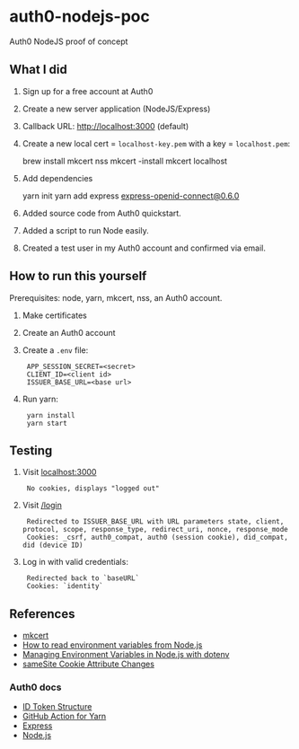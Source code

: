 # auth0-nodejs-poc

Auth0 NodeJS proof of concept

## What I did

1. Sign up for a free account at Auth0
1. Create a new server application (NodeJS/Express)
1. Callback URL: [http://localhost:3000](http://localhost:3000) (default)
1. Create a new local cert = `localhost-key.pem` with a key = `localhost.pem`:

    brew install mkcert nss
    mkcert -install
    mkcert localhost

1. Add dependencies

    yarn init
    yarn add express express-openid-connect@0.6.0

1. Added source code from Auth0 quickstart.
1. Added a script to run Node easily.
1. Created a test user in my Auth0 account and confirmed via email.

## How to run this yourself

Prerequisites: node, yarn, mkcert, nss, an Auth0 account.

1. Make certificates
1. Create an Auth0 account
1. Create a `.env` file:

        APP_SESSION_SECRET=<secret>
        CLIENT_ID=<client id>
        ISSUER_BASE_URL=<base url>

1. Run yarn:

        yarn install
        yarn start

## Testing

1. Visit [localhost:3000](http://localhost:3000)

        No cookies, displays "logged out"

1. Visit [/login](http://localhost:3000/login)

        Redirected to ISSUER_BASE_URL with URL parameters state, client, protocol, scope, response_type, redirect_uri, nonce, response_mode
        Cookies: _csrf, auth0_compat, auth0 (session cookie), did_compat, did (device ID)

1. Log in with valid credentials:

        Redirected back to `baseURL`
        Cookies: `identity`

## References

- [mkcert](https://mkcert.dev)
- [How to read environment variables from Node.js](https://nodejs.dev/how-to-read-environment-variables-from-nodejs)
- [Managing Environment Variables in Node.js with dotenv](https://stackabuse.com/managing-environment-variables-in-node-js-with-dotenv/)
- [sameSite Cookie Attribute Changes](https://auth0.com/docs/sessions/concepts/cookie-attributes)

### Auth0 docs

- [ID Token Structure](https://auth0.com/docs/tokens/references/id-token-structure)
- [GitHub Action for Yarn](https://github.com/marketplace/actions/github-action-for-yarn)
- [Express](https://auth0.com/docs/quickstart/webapp/express)
- [Node.js](https://auth0.com/docs/quickstart/webapp/nodejs/01-login)
